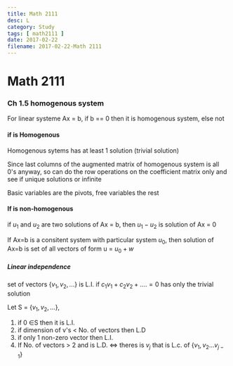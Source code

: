 ```yaml
---
title: Math 2111
desc: L
category: Study
tags: [ math2111 ]
date: 2017-02-22
filename: 2017-02-22-Math 2111
---
```


# Math 2111

### Ch 1.5  homogenous system

For linear systeme Ax = b, if b == 0 then it is homogenous system, else not

#### if is Homogenous 

Homogenous sytems has at least 1 solution (trivial solution)

Since last columns of the augmented matrix of homogenous system is all 0's anyway, so can do the row operations on the coefficient matrix only and see if unique solutions or infinite

Basic variables are the pivots, free variables the rest

#### If is non-homogenous

if $u_1$ and $u_2$ are two solutions of Ax = b, then $u_1-u_2$ is solution of Ax = 0

If Ax=b is a consitent system with particular system $u_0$, then solution of Ax=b is set of all vectors of form u = $u_0 + w$ 



##### Linear independence

set of vectors {$v_1,v_2,...$} is L.I. if $c_1v_1+c_2v_2+.... = 0$ has only the trivial solution



Let S = {$v_1,v_2,...$},

1. if 0 $\in$S then it is L.I.
2. if dimension of v's  < No. of vectors then L.D
3. if only 1 non-zero vector then L.I.
4. If No. of vectors > 2 and is L.D. $\Leftrightarrow$ theres is $v_j$ that is L.c. of {$v_1,v_2...v_{j-1}$}